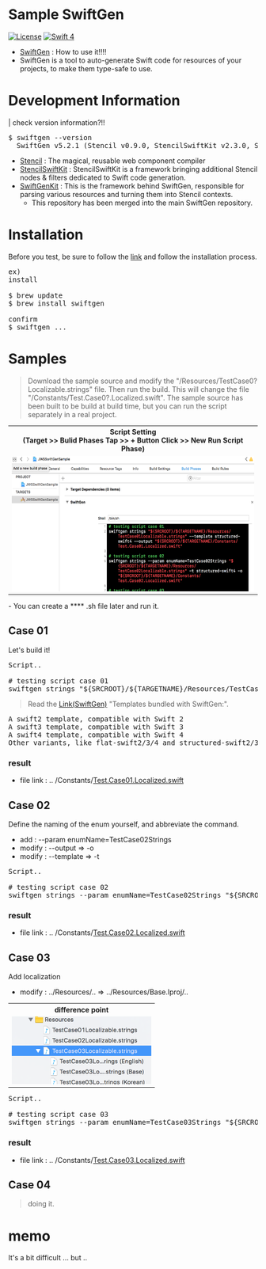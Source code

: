 # Sample SwiftGen
[![License](http://img.shields.io/badge/License-MIT-green.svg?style=flat)](https://github.com/clintjang/JWSBoltsSwiftSample/blob/master/LICENSE) [![Swift 4](https://img.shields.io/badge/swift-4.0-orange.svg?style=flat)](https://swift.org) 
- [SwiftGen](https://github.com/SwiftGen/SwiftGen) : How to use it!!!!
- SwiftGen is a tool to auto-generate Swift code for resources of your projects, to make them type-safe to use.

# Development Information
| check version information?!!
<pre>
$ swiftgen --version
  SwiftGen v5.2.1 (Stencil v0.9.0, StencilSwiftKit v2.3.0, SwiftGenKit v2.1.1)
</pre>
- [Stencil](https://stenciljs.com/) : The magical, reusable web component compiler
- [StencilSwiftKit](https://github.com/SwiftGen/StencilSwiftKit) : StencilSwiftKit is a framework bringing additional Stencil nodes & filters dedicated to Swift code generation.
- [SwiftGenKit](https://github.com/SwiftGen/SwiftGenKit) : This is the framework behind SwiftGen, responsible for parsing various resources and turning them into Stencil contexts.
	- This repository has been merged into the main SwiftGen repository.

# Installation
Before you test, be sure to follow the [link](https://github.com/SwiftGen/SwiftGen) and follow the installation process.
<pre>
ex) 
install

$ brew update
$ brew install swiftgen

confirm
$ swiftgen ...
</pre>

# Samples 
> Download the sample source and modify the "/Resources/TestCase0?Localizable.strings" file. Then run the build. This will change the file "/Constants/Test.Case0?.Localized.swift".
> The sample source has been built to be build at build time, but you can run the script separately in a real project.

<table style="width:100%">
  <tr>
	<th>Script Setting<br>(Target >> Bulid Phases Tap >> + Button Click >> New Run Script Phase)</th> 
  </tr>
  <tr>
  	<td><img width="563" height="274" src="/Image/script_setting.png"></img></td>
  </tr>
</table>
- You can create a **** .sh file later and run it.

## Case 01
Let's build it!
<pre>
Script..

# testing script case 01
swiftgen strings "${SRCROOT}/${TARGETNAME}/Resources/TestCase01Localizable.strings" --template structured-swift4 --output "${SRCROOT}/${TARGETNAME}/Constants/Test.Case01.Localized.swift"
</pre>

> Read the [Link(SwiftGen)](https://github.com/SwiftGen/SwiftGen) "Templates bundled with SwiftGen:".
<pre>
A swift2 template, compatible with Swift 2
A swift3 template, compatible with Swift 3
A swift4 template, compatible with Swift 4
Other variants, like flat-swift2/3/4 and structured-swift2/3/4 templates for Strings, etc.
</pre>
### result
- file link : .. /Constants/[Test.Case01.Localized.swift](https://github.com/ClintJang/sample-swiftgen/blob/master/JWSSwiftGenSample/JWSSwiftGenSample/Constants/Test.Case01.Localized.swift)

## Case 02
Define the naming of the enum yourself, and abbreviate the command.
- add : --param enumName=TestCase02Strings
- modify : --output => -o
- modify : --template => -t

<pre>
Script..

# testing script case 02
swiftgen strings --param enumName=TestCase02Strings "${SRCROOT}/${TARGETNAME}/Resources/TestCase02Localizable.strings" -t structured-swift4 -o "${SRCROOT}/${TARGETNAME}/Constants/Test.Case02.Localized.swift"
</pre>
### result
- file link : .. /Constants/[Test.Case02.Localized.swift](https://github.com/ClintJang/sample-swiftgen/blob/master/JWSSwiftGenSample/JWSSwiftGenSample/Constants/Test.Case02.Localized.swift)

## Case 03
Add localization
- modify : ../Resources/.. => ../Resources/Base.lproj/..
<table style="width:100%">
  <tr>
	<th>difference point</th> 
  </tr>
  <tr>
  	<td><img width="282" height="137" src="/Image/Localizable.png"></img></td>
  </tr>
</table>

<pre>
Script.. 

# testing script case 03
swiftgen strings --param enumName=TestCase03Strings "${SRCROOT}/${TARGETNAME}/Resources/Base.lproj/TestCase03Localizable.strings" -t structured-swift4 -o "${SRCROOT}/${TARGETNAME}/Constants/Test.Case03.Localized.swift"
</pre>

### result
- file link : .. /Constants/[Test.Case03.Localized.swift](https://github.com/ClintJang/sample-swiftgen/blob/master/JWSSwiftGenSample/JWSSwiftGenSample/Constants/Test.Case03.Localized.swift)

## Case 04
> doing it.

# memo
It's a bit difficult ... but ..
